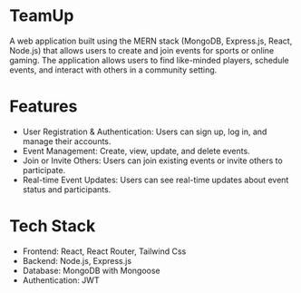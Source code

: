 # TeamUp
A web application built using the MERN stack (MongoDB, Express.js, React, Node.js) that allows users to create and join events for sports or online gaming. The application allows users to find like-minded players, schedule events, and interact with others in a community setting.

# Features
- User Registration & Authentication: Users can sign up, log in, and manage their accounts.
- Event Management: Create, view, update, and delete events.
- Join or Invite Others: Users can join existing events or invite others to participate.
- Real-time Event Updates: Users can see real-time updates about event status and participants.
# Tech Stack
- Frontend: React, React Router, Tailwind Css
- Backend: Node.js, Express.js
- Database: MongoDB with Mongoose
- Authentication: JWT

